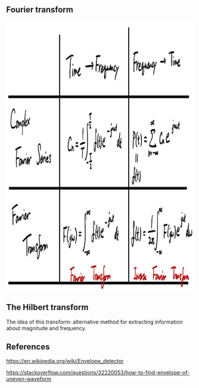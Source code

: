
## Fourier transform
<p align="center"><img width="1400" height="724" src="doc/fourier_transform_equation.jpg"></p>

## The Hilbert transform
The idea of this transform: alternative method for extracting information about magnitude and frequency.

## References
https://en.wikipedia.org/wiki/Envelope_detector

https://stackoverflow.com/questions/32220053/how-to-find-envelope-of-uneven-waveform
